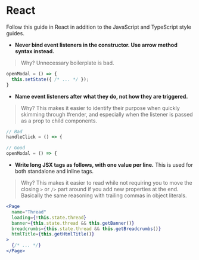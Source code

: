# React

Follow this guide in React in addition to the JavaScript and TypeScript style guides.

- **Never bind event listeners in the constructor. Use arrow method syntax instead.**
> Why? Unnecessary boilerplate is bad.
```javascript
openModal = () => {
  this.setState({ /* ... */ });
}
```

- **Name event listeners after what they do, not how they are triggered.**
> Why? This makes it easier to identify their purpose when quickly skimming through #render, and especially when the listener is passed as a prop to child components.
```javascript
// Bad
handleClick = () => {

// Good
openModal = () => {
```

- **Write long JSX tags as follows, with one value per line.** This is used for both standalone and inline tags.
> Why? This makes it easier to read while not requiring you to move the closing `>` or `/>` part around if you add new properties at the end. Basically the same reasoning with trailing commas in object literals.
```jsx
<Page
  name="Thread"
  loading={!this.state.thread}
  banner={this.state.thread && this.getBanner()}
  breadcrumbs={this.state.thread && this.getBreadcrumbs()}
  htmlTitle={this.getHtmlTitle()}
>
  {/* ... */}
</Page>
```

